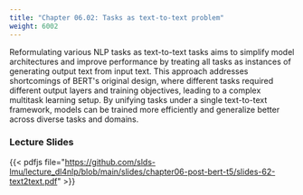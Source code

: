```yaml
---
title: "Chapter 06.02: Tasks as text-to-text problem"
weight: 6002
---
```

Reformulating various NLP tasks as text-to-text tasks aims to simplify model architectures and improve performance by treating all tasks as instances of generating output text from input text.
This approach addresses shortcomings of BERT's original design, where different tasks required different output layers and training objectives, leading to a complex multitask learning setup. By unifying tasks under a single text-to-text framework, models can be trained more efficiently and generalize better across diverse tasks and domains.


<!--more-->

<!--
### Lecture video
{{< video id="TfrSKiOecWI" >}}
-->

### Lecture Slides
{{< pdfjs file="https://github.com/slds-lmu/lecture_dl4nlp/blob/main/slides/chapter06-post-bert-t5/slides-62-text2text.pdf" >}}

